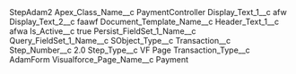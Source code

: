 <?xml version="1.0" encoding="UTF-8"?>
<CustomMetadata xmlns="http://soap.sforce.com/2006/04/metadata" xmlns:xsi="http://www.w3.org/2001/XMLSchema-instance" xmlns:xsd="http://www.w3.org/2001/XMLSchema">
    <label>StepAdam2</label>
    <values>
        <field>Apex_Class_Name__c</field>
        <value xsi:type="xsd:string">PaymentController</value>
    </values>
    <values>
        <field>Display_Text_1__c</field>
        <value xsi:type="xsd:string">afw</value>
    </values>
    <values>
        <field>Display_Text_2__c</field>
        <value xsi:type="xsd:string">faawf</value>
    </values>
    <values>
        <field>Document_Template_Name__c</field>
        <value xsi:nil="true"/>
    </values>
    <values>
        <field>Header_Text_1__c</field>
        <value xsi:type="xsd:string">afwa</value>
    </values>
    <values>
        <field>Is_Active__c</field>
        <value xsi:type="xsd:boolean">true</value>
    </values>
    <values>
        <field>Persist_FieldSet_1_Name__c</field>
        <value xsi:nil="true"/>
    </values>
    <values>
        <field>Query_FieldSet_1_Name__c</field>
        <value xsi:nil="true"/>
    </values>
    <values>
        <field>SObject_Type__c</field>
        <value xsi:type="xsd:string">Transaction__c</value>
    </values>
    <values>
        <field>Step_Number__c</field>
        <value xsi:type="xsd:double">2.0</value>
    </values>
    <values>
        <field>Step_Type__c</field>
        <value xsi:type="xsd:string">VF Page</value>
    </values>
    <values>
        <field>Transaction_Type__c</field>
        <value xsi:type="xsd:string">AdamForm</value>
    </values>
    <values>
        <field>Visualforce_Page_Name__c</field>
        <value xsi:type="xsd:string">Payment</value>
    </values>
</CustomMetadata>
